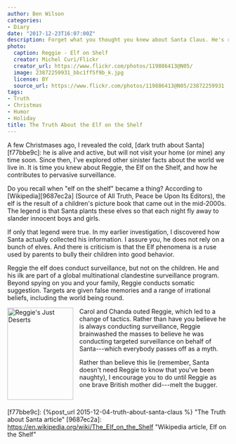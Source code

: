 ```yaml
---
author: Ben Wilson
categories:
- Diary
date: "2017-12-23T16:07:00Z"
description: Forget what you thought you knew about Santa Claus. He's real.
photo:
  caption: Reggie - Elf on Shelf
  creator: Michel Curi/Flickr
  creator_url: https://www.flickr.com/photos/119886413@N05/
  image: 23872259931_bbc1ff5f9b_k.jpg
  license: BY
  source_url: https://www.flickr.com/photos/119886413@N05/23872259931
tags:
- Truth
- Christmas
- Humor
- Holiday
title: The Truth About the Elf on the Shelf
---
```


A few Christmases ago, I revealed the cold, [dark truth about Santa][f77bbe9c]: he is alive and active, but will not visit your home (or mine) any time soon. Since then, I've explored other sinister facts about the world we live in. It is time you knew about Reggie, the Elf on the Shelf, and how he contributes to pervasive surveillance.

<!--more-->

 Do you recall when "elf on the shelf" became a thing? According to [Wikipedia][9687ec2a] (Source of All Truth, Peace be Upon Its Editors), the elf is the result of a children's picture book that came out in the mid-2000s. The legend is that Santa plants these elves so that each night fly away to slander innocent boys and girls.

If only that legend were true. In my earlier investigation, I discovered how Santa actually collected his information. I assure you, he does not rely on a bunch of elves. And there is criticism is that the Elf phenomena is a ruse used by parents to bully their children into good behavior.

Reggie the elf does conduct surveillance, but not on the children. He and his ilk are part of a global multinational clandestine surveillance program. Beyond spying on you and your family, Reggie conducts somatic suggestion. Targets are given false memories and a range of irrational beliefs, including the world being round.

<img title="Reggie's Just Deserts" src="https://d1czp97ry8if6j.cloudfront.net/images/articles/squares/pri_63859834.jpg" style='height:210px;width:150px; float:left; margin-right: 1em'>

Carol and Chanda outed Reggie, which led to a change of tactics. Rather than have you believe he is always conducting surveillance, Reggie brainwashed the masses to believe he was conducting targeted surveillance on behalf of Santa---which everybody passes off as a myth.

Rather than believe this lie (remember, Santa doesn't need Reggie to know that you've been naughty), I encourage you to do until Reggie as one brave British mother did---melt the bugger.

<br style="clear: both;">


  [f77bbe9c]: {%post_url 2015-12-04-truth-about-santa-claus %} "The Truth about Santa article"
  [9687ec2a]: https://en.wikipedia.org/wiki/The_Elf_on_the_Shelf "Wikipedia article, Elf on the Shelf"
